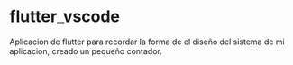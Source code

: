 # flutter_vscode

Aplicacion de flutter para recordar la forma de el diseño del sistema de mi aplicacion, creado un pequeño contador.
